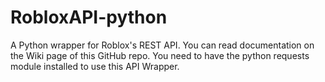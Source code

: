 # RobloxAPI-python
A Python wrapper for Roblox's REST API.
You can read documentation on the Wiki page of this GitHub repo.
You need to have the python requests module installed to use this API Wrapper.
